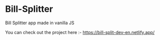 # Bill-Splitter

Bill Splitter app made in vanilla JS

You can check out the project here :- https://bill-split-dev-en.netlify.app/
